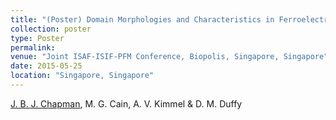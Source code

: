 ```yaml
---
title: "(Poster) Domain Morphologies and Characteristics in Ferroelectric Ultrathin Films"
collection: poster
type: Poster
permalink: 
venue: "Joint ISAF-ISIF-PFM Conference, Biopolis, Singapore, Singapore"
date: 2015-05-25
location: "Singapore, Singapore"
---
```


<u>J. B. J. Chapman</u>, M. G. Cain, A. V. Kimmel & D. M. Duffy
